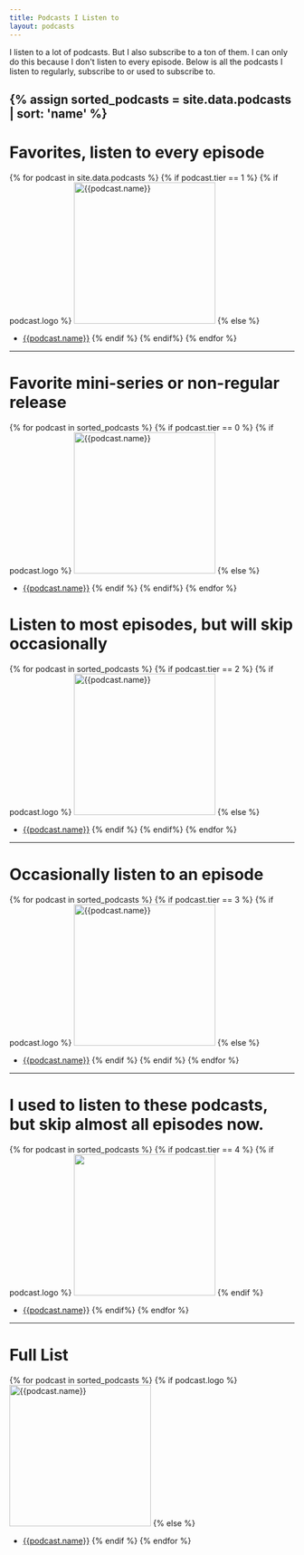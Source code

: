 ```yaml
---
title: Podcasts I Listen to
layout: podcasts
---
```


I listen to a lot of podcasts. But I also subscribe to a ton of them. I can only do this because I don't listen to every episode. Below is all the podcasts I listen to regularly, subscribe to or used to subscribe to.

{% assign sorted_podcasts = site.data.podcasts | sort: 'name' %}
---

# Favorites, listen to every episode

{% for podcast in site.data.podcasts %}
{% if podcast.tier == 1 %}
{% if podcast.logo %}
<a href="{{podcast.url}}"><img src="{{podcast.logo}}" alt="{{podcast.name}}" width="250" /></a>
{% else %}
- [{{podcast.name}}]({{podcast.url}})
{% endif %}
{% endif%}
{% endfor %}

---

# Favorite mini-series or non-regular release

{% for podcast in sorted_podcasts %}
{% if podcast.tier == 0 %}
{% if podcast.logo %}
<a href="{{podcast.url}}"><img src="{{podcast.logo}}" alt="{{podcast.name}}" width="250" /></a>
{% else %}
- [{{podcast.name}}]({{podcast.url}})
{% endif %}
{% endif%}
{% endfor %}

# Listen to most episodes, but will skip occasionally

{% for podcast in sorted_podcasts %}
{% if podcast.tier == 2 %}
{% if podcast.logo %}
<a href="{{podcast.url}}"><img src="{{podcast.logo}}" alt="{{podcast.name}}" width="250" /></a>
{% else %}
- [{{podcast.name}}]({{podcast.url}})
{% endif %}
{% endif%}
{% endfor %}

---

# Occasionally listen to an episode

{% for podcast in sorted_podcasts %}
{% if podcast.tier == 3 %}
{% if podcast.logo %}
<a href="{{podcast.url}}"><img src="{{podcast.logo}}" alt="{{podcast.name}}" width="250" /></a>
{% else %}
- [{{podcast.name}}]({{podcast.url}})
{% endif %}
{% endif %}
{% endfor %}

---

# I used to listen to these podcasts, but skip almost all episodes now.

{% for podcast in sorted_podcasts %}
{% if podcast.tier == 4 %}
{% if podcast.logo %}
<img src="{{podcast.logo}}" alt="" width="250" />
{% endif %}
- [{{podcast.name}}]({{podcast.url}})
{% endif%}
{% endfor %}

---

# Full List

{% for podcast in sorted_podcasts %}
{% if podcast.logo %}
<a href="{{podcast.url}}"><img src="{{podcast.logo}}" alt="{{podcast.name}}" width="250" /></a>
{% else %}
- [{{podcast.name}}]({{podcast.url}})
{% endif %}
{% endfor %}


